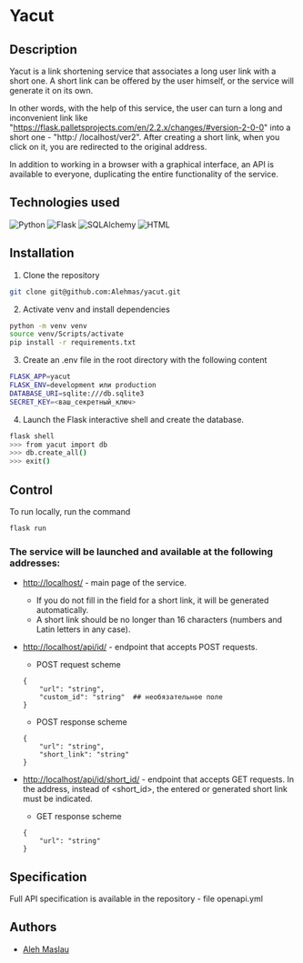 # Yacut

##  Description
Yacut is a link shortening service that associates a long user link with a short one. A short link can be offered by the user himself, or the service will generate it on its own.

In other words, with the help of this service, the user can turn a long and inconvenient link like "https://flask.palletsprojects.com/en/2.2.x/changes/#version-2-0-0" into a short one - "http:/ /localhost/ver2". After creating a short link, when you click on it, you are redirected to the original address.

In addition to working in a browser with a graphical interface, an API is available to everyone, duplicating the entire functionality of the service.

##  Technologies used
![Python](https://img.shields.io/badge/Python-3776AB?style=for-the-badge&logo=python&logoColor=white) ![Flask](https://img.shields.io/badge/Flask-000000?style=for-the-badge&logo=flask&logoColor=white) ![SQLAlchemy](https://img.shields.io/badge/SQLAlchemy-6d8a7f?style=for-the-badge) ![HTML](https://img.shields.io/badge/HTML-239120?style=for-the-badge&logo=html5&logoColor=white)

## Installation

1. Clone the repository
```bash
git clone git@github.com:Alehmas/yacut.git
```

2. Activate venv and install dependencies
```bash
python -m venv venv
source venv/Scripts/activate
pip install -r requirements.txt
```

3. Create an .env file in the root directory with the following content
```bash
FLASK_APP=yacut
FLASK_ENV=development или production
DATABASE_URI=sqlite:///db.sqlite3
SECRET_KEY=<ваш_секретный_ключ>
```

4. Launch the Flask interactive shell and create the database.
```bash
flask shell
>>> from yacut import db       
>>> db.create_all()
>>> exit()
```

## Control
To run locally, run the command
```bash
flask run
```

### The service will be launched and available at the following addresses:

- [http://localhost/](http://localhost/) - main page of the service.
    - If you do not fill in the field for a short link, it will be generated automatically.
    - A short link should be no longer than 16 characters (numbers and Latin letters in any case).

- [http://localhost/api/id/](http://localhost/api/id/) - endpoint that accepts POST requests.
    - POST request scheme
    ```
    {
        "url": "string",
        "custom_id": "string"  ## необязательное поле
    }
    ```
    - POST response scheme
    ```
    {
        "url": "string",
        "short_link": "string"
    }
    ```

- [http://localhost/api/id/short_id/](http://localhost/api/id/short_id/) - endpoint that accepts GET requests.
    In the address, instead of <short_id>, the entered or generated short link must be indicated.
    - GET response scheme
    ```
    {
        "url": "string"
    }
    ```

## Specification
Full API specification is available in the repository - file openapi.yml

## Authors
- [Aleh Maslau](https://github.com/Alehmas)